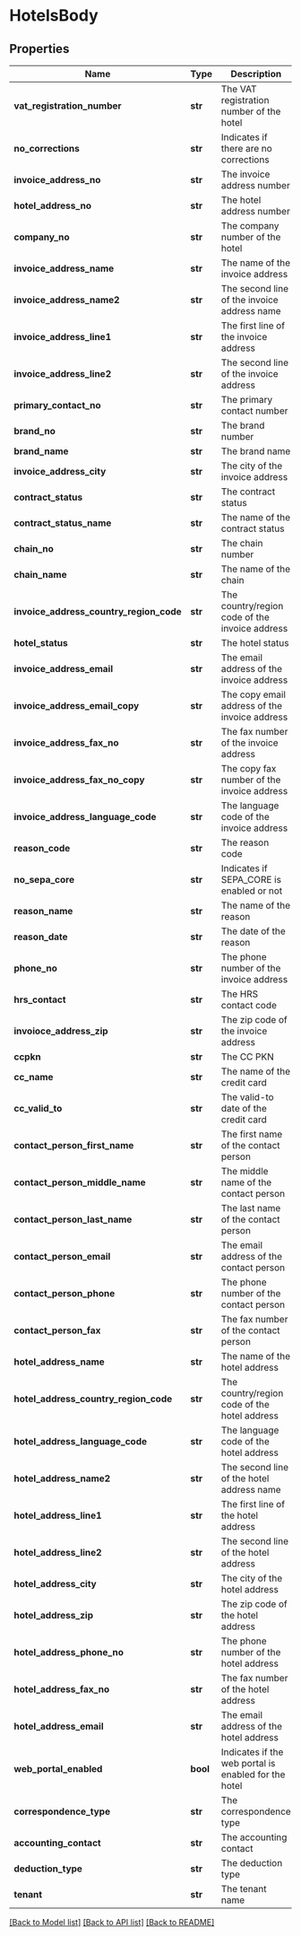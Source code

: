 # HotelsBody

## Properties
Name | Type | Description | Notes
------------ | ------------- | ------------- | -------------
**vat_registration_number** | **str** | The VAT registration number of the hotel | [optional] 
**no_corrections** | **str** | Indicates if there are no corrections | [optional] 
**invoice_address_no** | **str** | The invoice address number | [optional] 
**hotel_address_no** | **str** | The hotel address number | [optional] 
**company_no** | **str** | The company number of the hotel | [optional] 
**invoice_address_name** | **str** | The name of the invoice address | [optional] 
**invoice_address_name2** | **str** | The second line of the invoice address name | [optional] 
**invoice_address_line1** | **str** | The first line of the invoice address | [optional] 
**invoice_address_line2** | **str** | The second line of the invoice address | [optional] 
**primary_contact_no** | **str** | The primary contact number | [optional] 
**brand_no** | **str** | The brand number | [optional] 
**brand_name** | **str** | The brand name | [optional] 
**invoice_address_city** | **str** | The city of the invoice address | [optional] 
**contract_status** | **str** | The contract status | [optional] 
**contract_status_name** | **str** | The name of the contract status | [optional] 
**chain_no** | **str** | The chain number | [optional] 
**chain_name** | **str** | The name of the chain | [optional] 
**invoice_address_country_region_code** | **str** | The country/region code of the invoice address | [optional] 
**hotel_status** | **str** | The hotel status | [optional] 
**invoice_address_email** | **str** | The email address of the invoice address | [optional] 
**invoice_address_email_copy** | **str** | The copy email address of the invoice address | [optional] 
**invoice_address_fax_no** | **str** | The fax number of the invoice address | [optional] 
**invoice_address_fax_no_copy** | **str** | The copy fax number of the invoice address | [optional] 
**invoice_address_language_code** | **str** | The language code of the invoice address | [optional] 
**reason_code** | **str** | The reason code | [optional] 
**no_sepa_core** | **str** | Indicates if SEPA_CORE is enabled or not | [optional] 
**reason_name** | **str** | The name of the reason | [optional] 
**reason_date** | **str** | The date of the reason | [optional] 
**phone_no** | **str** | The phone number of the invoice address | [optional] 
**hrs_contact** | **str** | The HRS contact code | [optional] 
**invoioce_address_zip** | **str** | The zip code of the invoice address | [optional] 
**ccpkn** | **str** | The CC PKN | [optional] 
**cc_name** | **str** | The name of the credit card | [optional] 
**cc_valid_to** | **str** | The valid-to date of the credit card | [optional] 
**contact_person_first_name** | **str** | The first name of the contact person | [optional] 
**contact_person_middle_name** | **str** | The middle name of the contact person | [optional] 
**contact_person_last_name** | **str** | The last name of the contact person | [optional] 
**contact_person_email** | **str** | The email address of the contact person | [optional] 
**contact_person_phone** | **str** | The phone number of the contact person | [optional] 
**contact_person_fax** | **str** | The fax number of the contact person | [optional] 
**hotel_address_name** | **str** | The name of the hotel address | [optional] 
**hotel_address_country_region_code** | **str** | The country/region code of the hotel address | [optional] 
**hotel_address_language_code** | **str** | The language code of the hotel address | [optional] 
**hotel_address_name2** | **str** | The second line of the hotel address name | [optional] 
**hotel_address_line1** | **str** | The first line of the hotel address | [optional] 
**hotel_address_line2** | **str** | The second line of the hotel address | [optional] 
**hotel_address_city** | **str** | The city of the hotel address | [optional] 
**hotel_address_zip** | **str** | The zip code of the hotel address | [optional] 
**hotel_address_phone_no** | **str** | The phone number of the hotel address | [optional] 
**hotel_address_fax_no** | **str** | The fax number of the hotel address | [optional] 
**hotel_address_email** | **str** | The email address of the hotel address | [optional] 
**web_portal_enabled** | **bool** | Indicates if the web portal is enabled for the hotel | [optional] 
**correspondence_type** | **str** | The correspondence type | [optional] 
**accounting_contact** | **str** | The accounting contact | [optional] 
**deduction_type** | **str** | The deduction type | [optional] 
**tenant** | **str** | The tenant name | [optional] 

[[Back to Model list]](../README.md#documentation-for-models) [[Back to API list]](../README.md#documentation-for-api-endpoints) [[Back to README]](../README.md)

